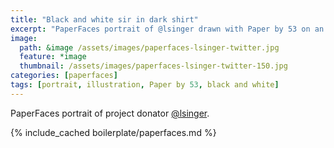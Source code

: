 ```yaml
---
title: "Black and white sir in dark shirt"
excerpt: "PaperFaces portrait of @lsinger drawn with Paper by 53 on an iPad."
image: 
  path: &image /assets/images/paperfaces-lsinger-twitter.jpg 
  feature: *image
  thumbnail: /assets/images/paperfaces-lsinger-twitter-150.jpg
categories: [paperfaces]
tags: [portrait, illustration, Paper by 53, black and white]
---
```


PaperFaces portrait of project donator [@lsinger](https://twitter.com/lsinger).

{% include_cached boilerplate/paperfaces.md %}
